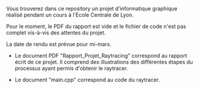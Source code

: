 Vous trouverez dans ce repository un projet d'informatique graphique réalisé pendant un cours à l'Ecole Centrale de Lyon.

Pour le moment, le PDF du rapport est vide et le fichier de code n'est pas complet vis-à-vis des attentes du projet. 

La date de rendu est prévue pour mi-mars.


- Le document PDF "Rapport_Projet_Raytracing" correspond au rapport écrit de ce projet. Il comprend des illustrations des différentes étapes du processus ayant permis d'obtenir le raytracer.

- Le document "main.cpp" correspond au code du raytracer.
